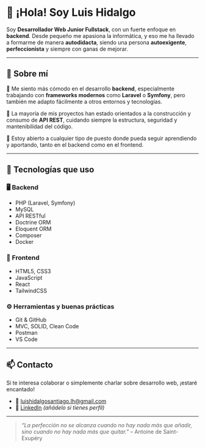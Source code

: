 # 👋 ¡Hola! Soy Luis Hidalgo

Soy **Desarrollador Web Junior Fullstack**, con un fuerte enfoque en **backend**. Desde pequeño me apasiona la informática, y eso me ha llevado a formarme de manera **autodidacta**, siendo una persona **autoexigente**, **perfeccionista** y siempre con ganas de mejorar.

---

## 💼 Sobre mí

🔧 Me siento más cómodo en el desarrollo **backend**, especialmente trabajando con **frameworks modernos** como **Laravel** o **Symfony**, pero también me adapto fácilmente a otros entornos y tecnologías.

🔌 La mayoría de mis proyectos han estado orientados a la construcción y consumo de **API REST**, cuidando siempre la estructura, seguridad y mantenibilidad del código.

🚀 Estoy abierto a cualquier tipo de puesto donde pueda seguir aprendiendo y aportando, tanto en el backend como en el frontend.

---

## 🧰 Tecnologías que uso

### 🖥️ Backend
- PHP (Laravel, Symfony)
- MySQL
- API RESTful
- Doctrine ORM
- Eloquent ORM
- Composer
- Docker

### 🎨 Frontend
- HTML5, CSS3 
- JavaScript
- React
- TailwindCSS

### ⚙️ Herramientas y buenas prácticas
- Git & GitHub
- MVC, SOLID, Clean Code
- Postman
- VS Code
---

## 📫 Contacto

Si te interesa colaborar o simplemente charlar sobre desarrollo web, ¡estaré encantado!

- 📧 luishidalgosantiago.lh@gmail.com
- 💼 [LinkedIn](https://www.linkedin.com/in/luis-hidalgoo/) *(añádelo si tienes perfil)*

---

> *“La perfección no se alcanza cuando no hay nada más que añadir, sino cuando no hay nada más que quitar.”* – Antoine de Saint-Exupéry

<!--
**luishidalgoo27/luishidalgoo27** is a ✨ _special_ ✨ repository because its `README.md` (this file) appears on your GitHub profile.

Here are some ideas to get you started:

- 🔭 I’m currently working on ...
- 🌱 I’m currently learning ...
- 👯 I’m looking to collaborate on ...
- 🤔 I’m looking for help with ...
- 💬 Ask me about ...
- 📫 How to reach me: ...
- 😄 Pronouns: ...
- ⚡ Fun fact: ...
-->
